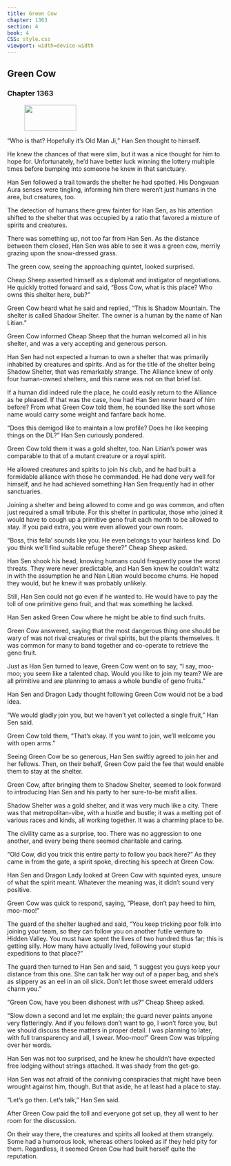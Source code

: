 ```yaml
---
title: Green Cow
chapter: 1363
section: 4
book: 4
CSS: style.css
viewport: width=device-width
---
```


## Green Cow

### Chapter 1363

<figure>
	<img src="../Images/gem.gif" alt="" id="gem" width="120" height="60" />
</figure>

“Who is that? Hopefully it’s Old Man Ji,” Han Sen thought to himself.

He knew the chances of that were slim, but it was a nice thought for him to hope for. Unfortunately, he’d have better luck winning the lottery multiple times before bumping into someone he knew in that sanctuary.

Han Sen followed a trail towards the shelter he had spotted. His Dongxuan Aura senses were tingling, informing him there weren’t just humans in the area, but creatures, too.

The detection of humans there grew fainter for Han Sen, as his attention shifted to the shelter that was occupied by a ratio that favored a mixture of spirits and creatures.

There was something up, not too far from Han Sen. As the distance between them closed, Han Sen was able to see it was a green cow, merrily grazing upon the snow-dressed grass.

The green cow, seeing the approaching quintet, looked surprised.

Cheap Sheep asserted himself as a diplomat and instigator of negotiations. He quickly trotted forward and said, “Boss Cow, what is this place? Who owns this shelter here, bub?”

Green Cow heard what he said and replied, “This is Shadow Mountain. The shelter is called Shadow Shelter. The owner is a human by the name of Nan Litian.”

Green Cow informed Cheap Sheep that the human welcomed all in his shelter, and was a very accepting and generous person.

Han Sen had not expected a human to own a shelter that was primarily inhabited by creatures and spirits. And as for the title of the shelter being Shadow Shelter, that was remarkably strange. The Alliance knew of only four human-owned shelters, and this name was not on that brief list.

If a human did indeed rule the place, he could easily return to the Alliance as he pleased. If that was the case, how had Han Sen never heard of him before? From what Green Cow told them, he sounded like the sort whose name would carry some weight and fanfare back home.

“Does this demigod like to maintain a low profile? Does he like keeping things on the DL?” Han Sen curiously pondered.

Green Cow told them it was a gold shelter, too. Nan Litian’s power was comparable to that of a mutant creature or a royal spirit.

He allowed creatures and spirits to join his club, and he had built a formidable alliance with those he commanded. He had done very well for himself, and he had achieved something Han Sen frequently had in other sanctuaries.

Joining a shelter and being allowed to come and go was common, and often just required a small tribute. For this shelter in particular, those who joined it would have to cough up a primitive geno fruit each month to be allowed to stay. If you paid extra, you were even allowed your own room.

“Boss, this fella’ sounds like you. He even belongs to your hairless kind. Do you think we’ll find suitable refuge there?” Cheap Sheep asked.

Han Sen shook his head, knowing humans could frequently pose the worst threats. They were never predictable, and Han Sen knew he couldn’t waltz in with the assumption he and Nan Litian would become chums. He hoped they would, but he knew it was probably unlikely.

Still, Han Sen could not go even if he wanted to. He would have to pay the toll of one primitive geno fruit, and that was something he lacked.

Han Sen asked Green Cow where he might be able to find such fruits.

Green Cow answered, saying that the most dangerous thing one should be wary of was not rival creatures or rival spirits, but the plants themselves. It was common for many to band together and co-operate to retrieve the geno fruit.

Just as Han Sen turned to leave, Green Cow went on to say, “I say, moo-moo; you seem like a talented chap. Would you like to join my team? We are all primitive and are planning to amass a whole bundle of geno fruits.”

Han Sen and Dragon Lady thought following Green Cow would not be a bad idea.

“We would gladly join you, but we haven’t yet collected a single fruit,” Han Sen said.

Green Cow told them, “That’s okay. If you want to join, we’ll welcome you with open arms.”

Seeing Green Cow be so generous, Han Sen swiftly agreed to join her and her fellows. Then, on their behalf, Green Cow paid the fee that would enable them to stay at the shelter.

Green Cow, after bringing them to Shadow Shelter, seemed to look forward to introducing Han Sen and his party to her sure-to-be misfit allies.

Shadow Shelter was a gold shelter, and it was very much like a city. There was that metropolitan-vibe, with a hustle and bustle; it was a melting pot of various races and kinds, all working together. It was a charming place to be.

The civility came as a surprise, too. There was no aggression to one another, and every being there seemed charitable and caring.

“Old Cow, did you trick this entire party to follow you back here?” As they came in from the gate, a spirit spoke, directing his speech at Green Cow.

Han Sen and Dragon Lady looked at Green Cow with squinted eyes, unsure of what the spirit meant. Whatever the meaning was, it didn’t sound very positive.

Green Cow was quick to respond, saying, “Please, don’t pay heed to him, moo-moo!”

The guard of the shelter laughed and said, “You keep tricking poor folk into joining your team, so they can follow you on another futile venture to Hidden Valley. You must have spent the lives of two hundred thus far; this is getting silly. How many have actually lived, following your stupid expeditions to that place?”

The guard then turned to Han Sen and said, “I suggest you guys keep your distance from this one. She can talk her way out of a paper bag, and she’s as slippery as an eel in an oil slick. Don’t let those sweet emerald udders charm you.”

“Green Cow, have you been dishonest with us?” Cheap Sheep asked.

“Slow down a second and let me explain; the guard never paints anyone very flatteringly. And if you fellows don’t want to go, I won’t force you, but we should discuss these matters in proper detail. I was planning to later, with full transparency and all, I swear. Moo-moo!” Green Cow was tripping over her words.

Han Sen was not too surprised, and he knew he shouldn’t have expected free lodging without strings attached. It was shady from the get-go.

Han Sen was not afraid of the conniving conspiracies that might have been wrought against him, though. But that aside, he at least had a place to stay.

“Let’s go then. Let’s talk,” Han Sen said.

After Green Cow paid the toll and everyone got set up, they all went to her room for the discussion.

On their way there, the creatures and spirits all looked at them strangely. Some had a humorous look, whereas others looked as if they held pity for them. Regardless, it seemed Green Cow had built herself quite the reputation.